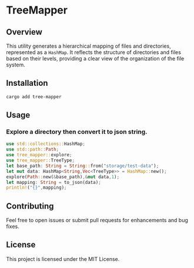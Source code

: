# TreeMapper

## Overview

This utility generates a hierarchical mapping of files and directories, represented as a `HashMap`. It reflects the structure of directories and files based on their levels, providing a clear view of the organization of the file system.


## Installation

```sh
cargo add tree-mapper
```

## Usage

### Explore a directory then convert it to json string.

```rust
use std::collections::HashMap;
use std::path::Path;
use tree_mapper::explore;
use tree_mapper::TreeType;
let base_path: String = String::from("storage/test-data");
let mut data: HashMap<String,Vec<TreeType>> = HashMap::new();
explore(Path::new(&base_path),&mut data,1);
let mapping: String = to_json(data);
println!("{}",mapping);
```

## Contributing

Feel free to open issues or submit pull requests for enhancements and bug fixes.

## License

This project is licensed under the MIT License.
